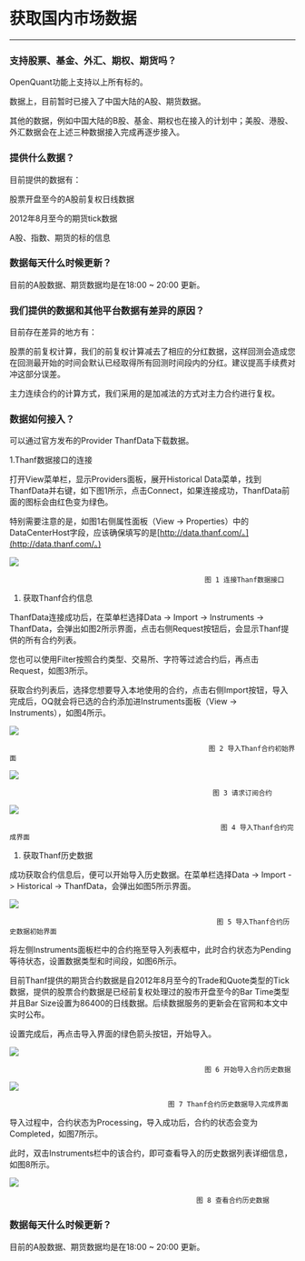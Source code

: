 # 获取国内市场数据

---

### 支持股票、基金、外汇、期权、期货吗？

OpenQuant功能上支持以上所有标的。

数据上，目前暂时已接入了中国大陆的A股、期货数据。

其他的数据，例如中国大陆的B股、基金、期权也在接入的计划中；美股、港股、外汇数据会在上述三种数据接入完成再逐步接入。

### 提供什么数据？

目前提供的数据有：

股票开盘至今的A股前复权日线数据

2012年8月至今的期货tick数据

A股、指数、期货的标的信息

### 数据每天什么时候更新？

目前的A股数据、期货数据均是在18:00 ~ 20:00 更新。

### 我们提供的数据和其他平台数据有差异的原因？

目前存在差异的地方有：

股票的前复权计算，我们的前复权计算减去了相应的分红数据，这样回测会造成您在回测最开始的时间会默认已经取得所有回测时间段内的分红。建议提高手续费对冲这部分误差。

主力连续合约的计算方式，我们采用的是加减法的方式对主力合约进行复权。

### 数据如何接入？

可以通过官方发布的Provider ThanfData下载数据。

1.Thanf数据接口的连接

打开View菜单栏，显示Providers面板，展开Historical Data菜单，找到ThanfData并右键，如下图1所示，点击Connect，如果连接成功，ThanfData前面的图标会由红色变为绿色。

特别需要注意的是，如图1右侧属性面板（View -&gt; Properties）中的DataCenterHost字段，应该确保填写的是[http://data.thanf.com/。](http://data.thanf.com/。)

![](/assets/internal_market_data01.png)

```
                                                图 1 连接Thanf数据接口
```

1. 获取Thanf合约信息

ThanfData连接成功后，在菜单栏选择Data -&gt; Import -&gt; Instruments -&gt; ThanfData，会弹出如图2所示界面，点击右侧Request按钮后，会显示Thanf提供的所有合约列表。

您也可以使用Filter按照合约类型、交易所、字符等过滤合约后，再点击Request，如图3所示。

获取合约列表后，选择您想要导入本地使用的合约，点击右侧Import按钮，导入完成后，OQ就会将已选的合约添加进Instruments面板（View -&gt; Instruments），如图4所示。

![](/assets/internal_market_data02.png)

```
                                                 图 2 导入Thanf合约初始界面
```

![](/assets/internal_market_data03.png)

```
                                                  图 3 请求订阅合约
```

![](/assets/internal_market_data04.png)

```
                                                    图 4 导入Thanf合约完成界面
```

1. 获取Thanf历史数据

成功获取合约信息后，便可以开始导入历史数据。在菜单栏选择Data -&gt; Import -&gt; Historical -&gt; ThanfData，会弹出如图5所示界面。

![](/assets/internal_market_data05.png)

```
                                                   图 5 导入Thanf合约历史数据初始界面
```

将左侧Instruments面板栏中的合约拖至导入列表框中，此时合约状态为Pending等待状态，设置数据类型和时间段，如图6所示。

目前Thanf提供的期货合约数据是自2012年8月至今的Trade和Quote类型的Tick数据，提供的股票合约数据是已经前复权处理过的股市开盘至今的Bar Time类型并且Bar Size设置为86400的日线数据。后续数据服务的更新会在官网和本文中实时公布。

设置完成后，再点击导入界面的绿色箭头按钮，开始导入。

![](/assets/internal_market_data06.png)

```
                                                图 6 开始导入合约历史数据
```

![](/assets/internal_market_data07.png)

```
                                       图 7 Thanf合约历史数据导入完成界面
```

导入过程中，合约状态为Processing，导入成功后，合约的状态会变为Completed，如图7所示。

此时，双击Instruments栏中的该合约，即可查看导入的历史数据列表详细信息，如图8所示。

![](/assets/internal_market_data08.png)

```
                                              图 8 查看合约历史数据
```

### 数据每天什么时候更新？

目前的A股数据、期货数据均是在18:00 ~ 20:00 更新。

